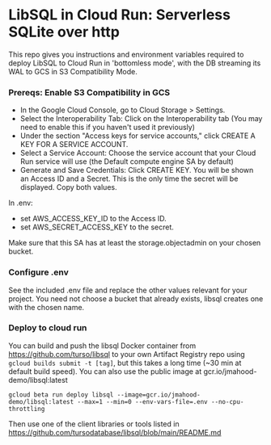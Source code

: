 # LibSQL in Cloud Run:  Serverless SQLite over http

This repo gives you instructions and environment variables required to deploy LibSQL to Cloud Run in 'bottomless mode',
with the DB streaming its WAL to GCS in S3 Compatibility Mode.

### Prereqs:  Enable S3 Compatibility in GCS

* In the Google Cloud Console, go to Cloud Storage > Settings.
* Select the Interoperability Tab: Click on the Interoperability tab (You may need to enable this if you haven't used it previously)
* Under the section "Access keys for service accounts," click CREATE A KEY FOR A SERVICE ACCOUNT.
* Select a Service Account: Choose the service account that your Cloud Run service will use (the Default compute engine SA by default)
* Generate and Save Credentials: Click CREATE KEY. You will be shown an Access ID and a Secret. This is the only time the secret will be displayed. Copy both values.

In .env:
- set AWS_ACCESS_KEY_ID to the Access ID.
- set AWS_SECRET_ACCESS_KEY to the secret.

Make sure that this SA has at least the storage.objectadmin on your chosen bucket.

### Configure .env 

See the included .env file and replace the other values relevant for your project. You need not choose a bucket that already exists, libsql creates one with the chosen name.

### Deploy to cloud run

You can build and push the libsql Docker container from https://github.com/turso/libsql to your own Artifact Registry repo using `gcloud builds submit -t [tag]`, 
but this takes a long time (~30 min at default build speed).  You can also use the public image at gcr.io/jmahood-demo/libsql:latest 

`gcloud beta run deploy libsql --image=gcr.io/jmahood-demo/libsql:latest --max=1 --min=0 --env-vars-file=.env --no-cpu-throttling`

Then use one of the client libraries or tools listed in https://github.com/tursodatabase/libsql/blob/main/README.md 
